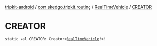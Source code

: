 [tripkit-android](../../index.md) / [com.skedgo.tripkit.routing](../index.md) / [RealTimeVehicle](index.md) / [CREATOR](./-c-r-e-a-t-o-r.md)

# CREATOR

`static val CREATOR: Creator<`[`RealTimeVehicle`](index.md)`!>!`